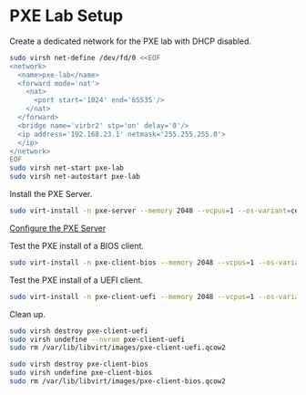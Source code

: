 # PXE Lab Setup

Create a dedicated network for the PXE lab with DHCP disabled.

```sh
sudo virsh net-define /dev/fd/0 <<EOF
<network>
  <name>pxe-lab</name>
  <forward mode='nat'>
    <nat>
      <port start='1024' end='65535'/>
    </nat>
  </forward>
  <bridge name='virbr2' stp='on' delay='0'/>
  <ip address='192.168.23.1' netmask='255.255.255.0'>
  </ip>
</network>
EOF
sudo virsh net-start pxe-lab
sudo virsh net-autostart pxe-lab
```

Install the PXE Server.

```sh
sudo virt-install -n pxe-server --memory 2048 --vcpus=1 --os-variant=centos8 --accelerate -v --disk path=/var/lib/libvirt/images/pxe-server.qcow2,size=10 -l $PWD/CentOS-Stream-8-x86_64-20210311-boot.iso --initrd-inject=$PWD/centos-ks.cfg --extra-args "ks=file:/centos-ks.cfg" --network network=pxe-lab
```

[Configure the PXE Server](../pxe-setup/README.md)

Test the PXE install of a BIOS client.

```sh
sudo virt-install -n pxe-client-bios --memory 2048 --vcpus=1 --os-variant=centos8 --accelerate -v --disk path=/var/lib/libvirt/images/pxe-client-bios.qcow2,size=10 --pxe --network network=pxe-lab
```

Test the PXE install of a UEFI client.

```sh
sudo virt-install -n pxe-client-uefi --memory 2048 --vcpus=1 --os-variant=centos8 --accelerate -v --disk path=/var/lib/libvirt/images/pxe-client-uefi.qcow2,size=10 --pxe --network network=pxe-lab --boot uefi
```

Clean up.

```sh
sudo virsh destroy pxe-client-uefi
sudo virsh undefine --nvram pxe-client-uefi
sudo rm /var/lib/libvirt/images/pxe-client-uefi.qcow2

sudo virsh destroy pxe-client-bios
sudo virsh undefine pxe-client-bios
sudo rm /var/lib/libvirt/images/pxe-client-bios.qcow2
```
